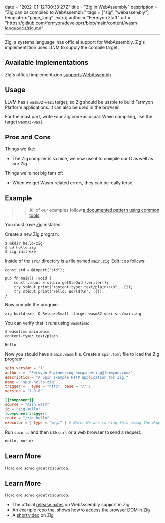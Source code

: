 date = "2022-01-12T00:23:27Z"
title = "Zig in WebAssembly"
description = "Zig can be compiled to WebAssembly."
tags = ["zig", "webassembly"]
template = "page_lang"
[extra]
author = "Fermyon Staff"
url = "https://github.com/fermyon/developer/blob/main/content/wasm-languages/zig.md"

---

Zig, a systems language, has official support for WebAssembly.
Zig's implementation uses LLVM to supply the compile target.

## Available Implementations

Zig's official implementation [supports WebAssembly](https://ziglang.org/download/0.4.0/release-notes.html#WebAssembly-Support).

## Usage

LLVM has a `wasm32-wasi` target, so Zig should be usable to build Fermyon Platform applications.
It can also be used in the browser.

For the most part, write your Zig code as usual. When compiling, use the target `wasm32-wasi`.

## Pros and Cons

Things we like:

- The Zig compiler is so nice, we now use it to compile our C as well as our Zig.

Things we're not big fans of:

- When we get Wasm-related errors, they can be really terse.

## Example

>> All of our examples follow [a documented pattern using common tools](/wasm-languages/about-examples).

You must have [Zig](https://ziglang.org/learn/) installed.

Create a new Zig program:

```console
$ mkdir hello-zig
$ cd hello-zig
$ zig init-exe
```

Inside of the `src/` directory is a file named `main.zig`. Edit it as follows:

```zig
const std = @import("std");

pub fn main() !void {
    const stdout = std.io.getStdOut().writer();
    try stdout.print("content-type: text/plain\n\n", .{});
    try stdout.print("Hello, World!\n", .{});
}
```

Now compile the program:

```console
zig build-exe -O ReleaseSmall -target wasm32-wasi src/main.zig
```

You can verify that it runs using `wasmtime`:

```console
$ wasmtime main.wasm
content-type: text/plain

Hello
```

Now you should have a `main.wasm` file. Create a `spin.toml` file to load the Zig program:

```toml
spin_version = "1"
authors = ["Fermyon Engineering <engineering@fermyon.com>"]
description = "A Spin example HTTP application for Zig."
name = "spin-hello-zig"
trigger = { type = "http", base = "/" }
version = "1.0.0"

[[component]]
source = "main.wasm"
id = "zig-hello"
[component.trigger]
route = "/zig-hello"
executor = { type = "wagi" } # Note: We are running this using the Wagi spec
```

Run `spin up` and then use `curl` or a web browser to send a request:

```curl localhost:3000/zig-hello
Hello, World!
```

## Learn More

Here are some great resources:

## Learn More

Here are some great resources:

- The official [release notes](https://ziglang.org/download/0.4.0/release-notes.html#WebAssembly-Support) on WebAssembly support in Zig
- An example repo that shows how to [access the browser DOM](https://github.com/shritesh/zig-wasm-dom) in Zig
- A [short video](https://youtu.be/gJLIiF15wjQ) on Zig